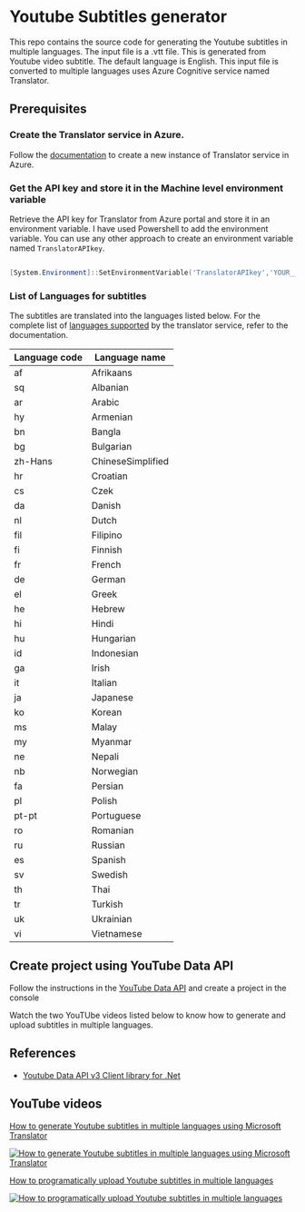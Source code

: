 # Youtube Subtitles generator

This repo contains the source code for generating the Youtube subtitles in multiple languages. The input file is a .vtt file. This is generated from Youtube video subtitle.
The default language is English. This input file is converted to multiple languages uses Azure Cognitive service named Translator.

## Prerequisites

### Create the Translator service in Azure.
Follow the [documentation](https://docs.microsoft.com/en-ca/azure/cognitive-services/translator/quickstart-translator) to create a new instance of Translator service in Azure.

### Get the API key and store it in the Machine level environment variable
Retrieve the API key for Translator from Azure portal and store it in an environment variable.
I have used Powershell to add the environment variable. You can use any other approach to create an environment variable named `TranslatorAPIkey`.

```Powershell

[System.Environment]::SetEnvironmentVariable('TranslatorAPIkey','YOUR__API__KEY', 'Machine')

```

### List of Languages for subtitles

The subtitles are translated into the languages listed below.
For the complete list of [languages supported](https://docs.microsoft.com/en-ca/azure/cognitive-services/translator/language-support) by the translator service, refer to the documentation.

| Language code | Language name |
| ---           | ---           |
| af            | Afrikaans     |
| sq            | Albanian      |
| ar            | Arabic        |
| hy            | Armenian      |
| bn            | Bangla        |
| bg            | Bulgarian     |
| zh-Hans       | ChineseSimplified |
| hr            | Croatian      |
| cs            | Czek          |
| da            | Danish        |
| nl            | Dutch         |
| fil           | Filipino      |
| fi            | Finnish       |
| fr            | French        |
| de            | German        |
| el            | Greek         |
| he            | Hebrew        |
| hi            | Hindi         |
| hu            | Hungarian     |
| id            | Indonesian    |
| ga            | Irish         |
| it            | Italian       |
| ja            | Japanese      |
| ko            | Korean        |
| ms            | Malay         |
| my            | Myanmar       |
| ne            | Nepali        |
| nb            | Norwegian     |
| fa            | Persian       |
| pl            | Polish        |
| pt-pt         | Portuguese    |
| ro            | Romanian      |
| ru            | Russian       |
| es            | Spanish       |
| sv            | Swedish       |
| th            | Thai          |
| tr            | Turkish       |
| uk            | Ukrainian     |
| vi            | Vietnamese    |

## Create project using YouTube Data API
Follow the instructions in the [YouTube Data API](https://developers.google.com/youtube/v3/getting-started) and create a project in the console

Watch the two YouTUbe videos listed below to know how to generate and upload subtitles in multiple languages.

## References

- [Youtube Data API v3 Client library for .Net](https://developers.google.com/api-client-library/dotnet/apis/youtube/v3)

## YouTube videos

[How to generate Youtube subtitles in multiple languages using Microsoft Translator](https://youtu.be/LJadZFQiHCI)

[![How to generate Youtube subtitles in multiple languages using Microsoft Translator](/images/generate-Youtube-Subtitles.png)](https://youtu.be/LJadZFQiHCI)

[How to programatically upload Youtube subtitles in multiple languages](https://youtu.be/aJPMFAIsApY)

[![How to programatically upload Youtube subtitles in multiple languages](/images/upload-multiple-subtitle.png)](https://youtu.be/aJPMFAIsApY)
